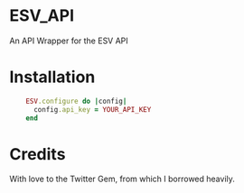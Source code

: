 # ESV_API

An API Wrapper for the ESV API

# Installation

```ruby
	ESV.configure do |config|
	  config.api_key = YOUR_API_KEY
	end
```

# Credits

With love to the Twitter Gem, from which I borrowed heavily.